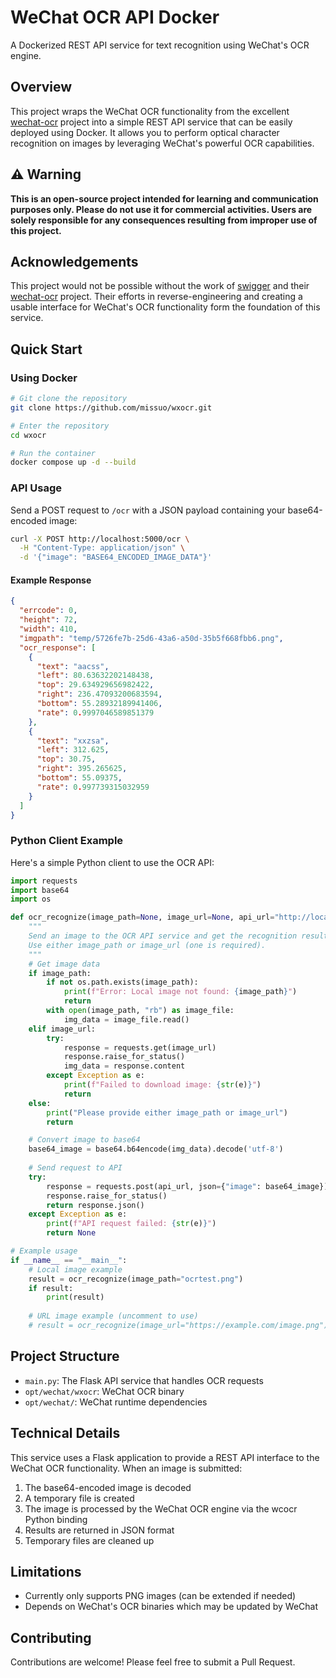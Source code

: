 # WeChat OCR API Docker

A Dockerized REST API service for text recognition using WeChat's OCR engine.

## Overview

This project wraps the WeChat OCR functionality from the excellent [wechat-ocr](https://github.com/swigger/wechat-ocr) project into a simple REST API service that can be easily deployed using Docker. It allows you to perform optical character recognition on images by leveraging WeChat's powerful OCR capabilities.

## ⚠️ Warning

**This is an open-source project intended for learning and communication purposes only. Please do not use it for commercial activities. Users are solely responsible for any consequences resulting from improper use of this project.**

## Acknowledgements

This project would not be possible without the work of [swigger](https://github.com/swigger) and their [wechat-ocr](https://github.com/swigger/wechat-ocr) project. Their efforts in reverse-engineering and creating a usable interface for WeChat's OCR functionality form the foundation of this service.

## Quick Start

### Using Docker

```bash
# Git clone the repository
git clone https://github.com/missuo/wxocr.git

# Enter the repository
cd wxocr

# Run the container
docker compose up -d --build
```

### API Usage

Send a POST request to `/ocr` with a JSON payload containing your base64-encoded image:

```bash
curl -X POST http://localhost:5000/ocr \
  -H "Content-Type: application/json" \
  -d '{"image": "BASE64_ENCODED_IMAGE_DATA"}'
```

#### Example Response

```json
{
  "errcode": 0,
  "height": 72,
  "width": 410,
  "imgpath": "temp/5726fe7b-25d6-43a6-a50d-35b5f668fbb6.png",
  "ocr_response": [
    {
      "text": "aacss",
      "left": 80.63632202148438,
      "top": 29.634929656982422,
      "right": 236.47093200683594,
      "bottom": 55.28932189941406,
      "rate": 0.9997046589851379
    },
    {
      "text": "xxzsa",
      "left": 312.625,
      "top": 30.75,
      "right": 395.265625,
      "bottom": 55.09375,
      "rate": 0.997739315032959
    }
  ]
}
```

### Python Client Example

Here's a simple Python client to use the OCR API:

```python
import requests
import base64
import os

def ocr_recognize(image_path=None, image_url=None, api_url="http://localhost:5000/ocr"):
    """
    Send an image to the OCR API service and get the recognition results.
    Use either image_path or image_url (one is required).
    """
    # Get image data
    if image_path:
        if not os.path.exists(image_path):
            print(f"Error: Local image not found: {image_path}")
            return
        with open(image_path, "rb") as image_file:
            img_data = image_file.read()
    elif image_url:
        try:
            response = requests.get(image_url)
            response.raise_for_status()
            img_data = response.content
        except Exception as e:
            print(f"Failed to download image: {str(e)}")
            return
    else:
        print("Please provide either image_path or image_url")
        return

    # Convert image to base64
    base64_image = base64.b64encode(img_data).decode('utf-8')
    
    # Send request to API
    try:
        response = requests.post(api_url, json={"image": base64_image})
        response.raise_for_status()
        return response.json()
    except Exception as e:
        print(f"API request failed: {str(e)}")
        return None

# Example usage
if __name__ == "__main__":
    # Local image example
    result = ocr_recognize(image_path="ocrtest.png")
    if result:
        print(result)
    
    # URL image example (uncomment to use)
    # result = ocr_recognize(image_url="https://example.com/image.png")
```

## Project Structure

- `main.py`: The Flask API service that handles OCR requests
- `opt/wechat/wxocr`: WeChat OCR binary
- `opt/wechat/`: WeChat runtime dependencies

## Technical Details

This service uses a Flask application to provide a REST API interface to the WeChat OCR functionality. When an image is submitted:

1. The base64-encoded image is decoded
2. A temporary file is created
3. The image is processed by the WeChat OCR engine via the wcocr Python binding
4. Results are returned in JSON format
5. Temporary files are cleaned up

## Limitations

- Currently only supports PNG images (can be extended if needed)
- Depends on WeChat's OCR binaries which may be updated by WeChat

## Contributing

Contributions are welcome! Please feel free to submit a Pull Request.
